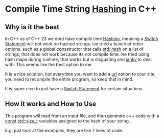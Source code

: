 # Compile Time String [Hashing](https://en.wikipedia.org/wiki/Hash_function) in C++

## Why is it the best

In C++ as of C++ 23 we dont have compile time [Hashing](https://en.wikipedia.org/wiki/Hash_function), meaning a [Switch Statement](https://en.wikipedia.org/wiki/Switch_statement)
will not work on hashed strings. Ive tried a bunch of other options, such as a global
consstructor that calls [std::hash](https://en.cppreference.com/w/cpp/utility/hash) on a list of strings, that does not work because
its not compile time. Ive tried using hash maps during runtime, that works but is
disgusting and [janky](https://www.urbandictionary.com/define.php?term=janky) to deal with. This seems like the best option to me.

It is a nice solution, but everytime you want to add a [url](https://datatracker.ietf.org/doc/html/rfc1738) option to your site,
you need to recompile the entire program, so keep that in mind.

It is super nice to just have a [Switch Statement](https://en.wikipedia.org/wiki/Switch_statement) for certain situations.

## How it works and How to Use

This program will read from an input file, and then generate c++ code
with a [const](https://learn.microsoft.com/en-us/cpp/cpp/const-cpp?view=msvc-170) [std::size_t](https://en.cppreference.com/w/cpp/types/size_t) variables assigned to the hash of your string.

E.g. just look at the examples, they are like 7 lines of code.
